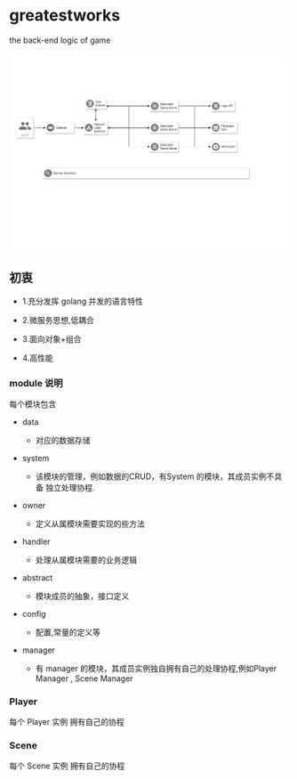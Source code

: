 # greatestworks
the back-end logic of game 



![](frame.png)

## 初衷

* 1.充分发挥 golang 并发的语言特性

* 2.微服务思想,低耦合

* 3.面向对象+组合

* 4.高性能



### module 说明


每个模块包含
* data
  - 对应的数据存储
* system
  - 该模块的管理，例如数据的CRUD，有System 的模块，其成员实例不具备 独立处理协程.
* owner
  - 定义从属模块需要实现的些方法
* handler
  - 处理从属模块需要的业务逻辑
* abstract
  - 模块成员的抽象，接口定义
* config
  - 配置,常量的定义等

* manager
  - 有 manager 的模块，其成员实例独自拥有自己的处理协程,例如Player Manager , Scene Manager

### Player

 每个 Player 实例 拥有自己的协程

### Scene

 每个 Scene 实例 拥有自己的协程




